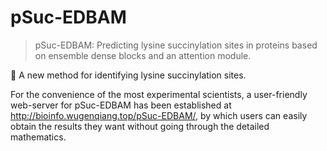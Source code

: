 # pSuc-EDBAM
> pSuc-EDBAM: Predicting lysine succinylation sites in proteins based on ensemble dense blocks and an attention module.

🐹 A new method for identifying lysine succinylation sites. 

For the convenience of the most experimental scientists, a user-friendly web-server for pSuc-EDBAM has been established at http://bioinfo.wugenqiang.top/pSuc-EDBAM/, by which users can easily obtain the results they want without going through the detailed mathematics.



